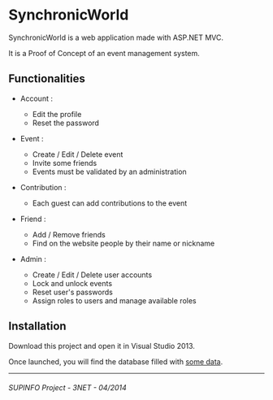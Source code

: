 SynchronicWorld
======

SynchronicWorld is a web application made with ASP.NET MVC.

It is a Proof of Concept of an event management system.

Functionalities
------------

- Account : 
  - Edit the profile
  - Reset the password  
  
- Event :
  - Create / Edit / Delete event
  - Invite some friends
  - Events must be validated by an administration
  
- Contribution :
  - Each guest can add contributions to the event
  
- Friend : 
  - Add / Remove friends 
  - Find on the website people by their name or nickname  
  
- Admin :  
  - Create / Edit / Delete user accounts 
  - Lock and unlock events
  - Reset user's passwords
  - Assign roles to users and manage available roles 

Installation
------------

Download this project and open it in Visual Studio 2013.

Once launched, you will find the database filled with [some data][1].

------------
###### SUPINFO Project - 3NET - 04/2014

[1]: https://github.com/xLs51/SynchronicWorld/blob/master/SynchronicWorld/Models/SynchronicWorldInitializer.cs
